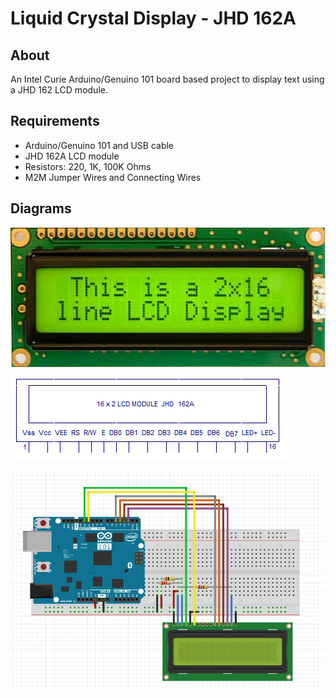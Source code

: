 # Liquid Crystal Display - JHD 162A

## About

An Intel Curie Arduino/Genuino 101 board based project to display text using a JHD 162 LCD module.

## Requirements

* Arduino/Genuino 101 and USB cable
* JHD 162A LCD module
* Resistors: 220, 1K, 100K Ohms
* M2M Jumper Wires and Connecting Wires

## Diagrams

![JHD 162A](https://raw.githubusercontent.com/Sampreet/iot-projects/master/Arduino_Genuino_101/LiquidCrystalDisplay-JHD162A/Diagrams/JHD162A.PNG "JHD 162A")

![JHD 162A Pin Diagram](https://raw.githubusercontent.com/Sampreet/iot-projects/master/Arduino_Genuino_101/LiquidCrystalDisplay-JHD162A/Diagrams/JHD162A_Pin_Diagram.PNG "JHD 162A Pin Diagram")

![JHD 162A Interfacing with Arduino 101](https://raw.githubusercontent.com/Sampreet/iot-projects/master/Arduino_Genuino_101/LiquidCrystalDisplay-JHD162A/Diagrams/Arduino101_JHD162A.PNG "JHD 162A Interfacing")

